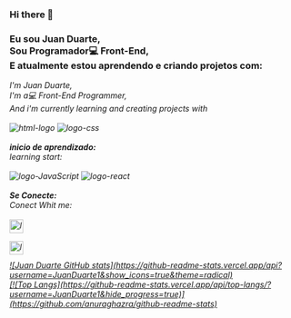 ### Hi there 👋

### Eu sou Juan Duarte, <br>Sou Programador:computer: Front-End, <br> E atualmente estou aprendendo e criando projetos com:<br>
<i>I'm Juan Duarte,<br>
I'm a💻 Front-End Programmer,<br>
And i'm currently learning and creating projects with<i>
<br>
<br>
<img src="https://img.shields.io/badge/HTML5-E34F26?style=for-the-badge&logo=html5&logoColor=white" alt="html-logo"/>
<img src="https://img.shields.io/badge/CSS3-1572B6?style=for-the-badge&logo=css3&logoColor=white" alt="logo-css"/>
<br>
<br>
<b>inicio de aprendizado: </b><br>
<i>learning start: </i>
<br>
<br>
<img src="https://img.shields.io/badge/JavaScript-F7DF1E?style=for-the-badge&logo=javascript&logoColor=black" alt="logo-JavaScript"/>
<img src="https://img.shields.io/badge/React-20232A?style=for-the-badge&logo=react&logoColor=61DAFB" alt="logo-react"/>
<br>
<br>
<b>Se Conecte: </b><br>
<i>Conect Whit me: </i>
<br>
<br>
 <a href="https://www.instagram.com/juanduarte.1" />
 <img target="_blank" alt="logo-ïnstagram" width="24px" src="https://th.bing.com/th/id/R.d880faebb3dfcb0da6b568aacf561c2a?rik=bqxPrvnatG6JIA&riu=http%3a%2f%2fgetdrawings.com%2fvectors%2fwhite-instagram-logo-vector-11.png&ehk=isFxUg5rwr7XhEmf8OtI5ao5tlhI%2f1fJnM0htGnZ3qQ%3d&risl=&pid=ImgRaw&r=0" />

 <a href="https://www.linkedin.com/in/juan-duarte-4a620b265" target="_blank" />
 <img align="left" alt="logo-Linkedin" width="24px" src="https://icon-library.com/images/white-linkedin-icon-transparent-background/white-linkedin-icon-transparent-background-24.jpg" />
   <br>
   <br>
![Juan Duarte GitHub stats](https://github-readme-stats.vercel.app/api?username=JuanDuarte1&show_icons=true&theme=radical)
   <br>
[![Top Langs](https://github-readme-stats.vercel.app/api/top-langs/?username=JuanDuarte1&hide_progress=true)](https://github.com/anuraghazra/github-readme-stats)
